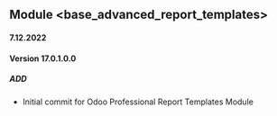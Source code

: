 ## Module <base_advanced_report_templates>

#### 7.12.2022
#### Version 17.0.1.0.0
##### ADD
- Initial commit for Odoo Professional Report Templates Module
